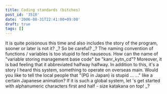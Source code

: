 ```yaml
---
title: Coding standards (bitches)
post_id: '3510'
date: '2006-08-31T22:41:00+09:00'
draft: true
tags: []
---
```


It is quite poisonous this time and also includes the story of the program, sooner or later is not it? _? So be careful? _? The naming convention of functions / variables is too stupid to feel nauseous. How can the name of "variable storing management base code" be "kanr\_kytn\_cd"? Moreover, it is bad feeling that it abbreviated halfway halfway. In addition to this, it's a story I heard this system, something to operate on overseas main. Would you like to tell the local people that "(PG in Japan) is stupid ... ..." like a certain Japanese animation? If it is such a global system, let 's get started with alphanumeric characters first and half - size katakana on top! _?
